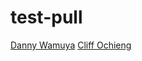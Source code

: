 # test-pull

[Danny Wamuya](https://github.com/dannywamuya)
[Cliff Ochieng](https://github.com/Cliffochieng)
